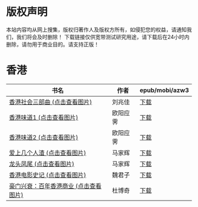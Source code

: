 # 版权声明

本站内容均从网上搜集，版权归著作人及版权方所有，如侵犯您的权益，请通知我们，我们将会及时删除！ 下载链接仅供宽带测试研究用途，请下载后在24小时内删除，请勿用于商业目的。请支持正版！

# 香港

| 书名 | 作者 | epub/mobi/azw3 |
| --- | --- | --- |
| [香港社会三部曲 (点击查看图片)](https://www.dushupai.com/attachment/2024/06/09/a52d70cdc3ef40a7.jpg) | 刘兆佳 | [下载](https://url89.ctfile.com/f/31084289-1356990025-6b4933?p=8866) |
| [香港味道1 (点击查看图片)](https://www.dushupai.com/attachment/2024/06/09/133477d7c9ae02bd.jpg) | 欧阳应霁 | [下载](https://url89.ctfile.com/f/31084289-1356985993-0ff83e?p=8866) |
| [香港味道2 (点击查看图片)](https://www.dushupai.com/attachment/2024/06/09/d0b41b55d75ff3c5.jpg) | 欧阳应霁 | [下载](https://url89.ctfile.com/f/31084289-1356986050-b290ba?p=8866) |
| [爱上几个人渣 (点击查看图片)](https://www.dushupai.com/attachment/2024/06/05/375391193de624e6.jpg) | 马家辉 | [下载](https://url89.ctfile.com/f/31084289-1357026802-11ef23?p=8866) |
| [龙头凤尾 (点击查看图片)](https://www.dushupai.com/attachment/2024/06/02/b8b0a71a92f0c242.jpg) | 马家辉 | [下载](https://url89.ctfile.com/f/31084289-1357010032-914b4e?p=8866) |
| [香港电影史记 (点击查看图片)](https://www.dushupai.com/attachment/2024/06/01/e8dd3c6e621b90bc.jpg) | 魏君子 | [下载](https://url89.ctfile.com/f/31084289-1357006993-4a082b?p=8866) |
| [豪门兴衰：百年香港商业 (点击查看图片)](https://www.dushupai.com/attachment/2024/06/01/af9973da9301afed.jpg) | 杜博奇 | [下载](https://url89.ctfile.com/f/31084289-1357006018-893e1a?p=8866) |
